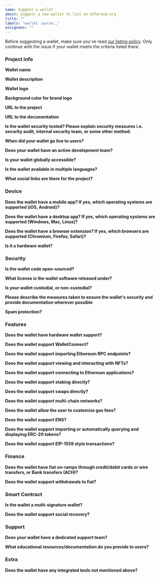 ```yaml
---
name: Suggest a wallet
about: Suggest a new wallet to list on ethereum.org
title: ""
labels: "wallet :purse:,"
assignees: ""
---
```


Before suggesting a wallet, make sure you've read [our listing policy](https://www.ethereum.org/en/contributing/adding-products/). Only continue with the issue if your wallet meets the criteria listed there.


### Project info

**Wallet name**

  <!-- Please provide the official name of the wallet -->

**Wallet description**

<!-- Please provide a short 1-2 sentence description of the wallet. Avoid unsubstantiated marketing claims like “the best Ethereum wallet”. -->

**Wallet logo**

<!-- Please provide an SVG or hi-res transparent PNG -->

**Background color for brand logo**

<!-- Please provide a hex code for the brand color. This will be added to the background of the wallet card. -->

**URL to the project**

<!-- Please provide a URL (e.g. to the website of the wallet) -->

**URL to the documentation**

<!-- Please provide a URL to the documentation -->

**Is the wallet security tested? Please explain security measures i.e. security audit, internal security team, or some other method.**

<!-- Please explain any security measures you have taken to ensure your wallet is secure -->

**When did your wallet go live to users?**

<!-- Please provide a date when your wallet was usable by the public. -->

**Does your wallet have an active development team?**

<!-- Are developers actively working on the wallet? Provide proof that the wallet is actively being worked on (ex. GitHub repo link). -->

**Is your wallet globally accessible?**

<!-- Please list any KYC requirements or geographic limitations of your wallet, if any exist. -->

**Is the wallet available in multiple languages?**

<!-- Please list languages that the wallet actively supports -->

**What social links are there for the project?**

<!-- Please provide social links for the wallet (Discord, Twitter, etc.) -->

### Device

**Does the wallet have a mobile app? If yes, which operating systems are supported (iOS, Android)?**

<!-- Please provide app store links for the operating systems supported. -->

**Does the wallet have a desktop app? If yes, which operating systems are supported (Windows, Mac, Linux)?**

<!-- Please provide links and information for the desktop operating systems supported. -->

**Does the wallet have a browser extension? If yes, which browsers are supported (Chromium, Firefox, Safari)?**

<!-- If the wallet has a browser extension, please provide links and information for the browsers that are supported. -->

**Is it a hardware wallet?**

<!-- How is it used / how does it connect (e.g. USB)? What software wallets does it integrate with (e.g. MetaMask)? -->

### Security

**Is the wallet code open-sourced?**

<!-- If yes, please provide a direct link to the repository. -->

**What license is the wallet software released under?**

<!-- Please provide information on the software license used for the wallet. -->

**Is your wallet custodial, or non-custodial?**

<!-- Do users have access to their public and private keys? Does anyone else? If your company/project were to disappear, would users still be able to access their funds? -->

**Please describe the measures taken to ensure the wallet's security and provide documentation wherever possible**

<!-- Please provide a link to any security audits or code reports. If you haven't been audited but think your wallet should be listed anyway, explain here. -->

**Spam protection?**

<!-- Does the wallet employ any practices to warn users against potential spam (e.g. when interacting with suspicious accounts/contracts)? -->

### Features

**Does the wallet have hardware wallet support?**

<!-- Please provide information on how a user can connect a hardware wallet to this wallet. -->

**Does the wallet support WalletConnect?**

<!-- Please provide information on if the wallet supports WalletConnect. -->

**Does the wallet support importing Ethereum RPC endpoints?**

<!-- Please provide documentation on how a user can import an Ethereum RPC into the wallet. -->

**Does the wallet support viewing and interacting with NFTs?**

<!-- Please provide information on the experience of NFTs in the wallet. -->

**Does the wallet support connecting to Ethereum applications?**

<!-- Please provide documentation for how users connect to applications. List examples (ie. connect wallet to dapp, in wallet browser, etc.) -->

**Does the wallet support staking directly?**

<!-- Please provide documentation on direct staking this wallet supports. -->

**Does the wallet support swaps directly?**

<!-- Please provide documentation on swaps. -->

**Does the wallet support multi-chain networks?**

<!-- Please provide documentation on multi-chain networks this wallet supports. -->

**Does the wallet allow the user to customize gas fees?**

<!-- Please provide documentation on how users can customize gas fees for transactions. -->

**Does the wallet support ENS?**

<!-- Please provide information on ENS support. -->

**Does the wallet support importing or automatically querying and displaying ERC-20 tokens?**

<!-- Please provide documentation on how to import tokens into the wallet. -->

**Does the wallet support EIP-1559 style transactions?**

<!-- Please provide information on how the type of transactions this wallet supports. -->

### Finance

**Does the wallet have fiat on-ramps through credit/debit cards or wire transfers, or Bank transfers (ACH)?**

<!-- Please provide documentation on how a user is able to onboard and purchase crypto in the wallet. -->
<!-- Credit/debit cards -->
<!-- Wire transfer -->
<!-- Bank Transfer (ACH) -->

**Does the wallet support withdrawals to fiat?**

<!-- Can a user cash out their crypto assets directly to a card or bank account? Please provide documentation. -->

### Smart Contract

**Is the wallet a multi-signature wallet?**

<!-- Please provide documentation on how users set up and use the multisig functionality for the wallet. -->

**Does the wallet support social recovery?**

<!-- Please provide documentation on how users set up guardians and use social recovery for the wallet. -->

### Support

**Does your wallet have a dedicated support team?**

<!-- Where should we send users that are having issues? -->
<!-- How fast is your support? -->

**What educational resources/documentation do you provide to users?**

<!-- Please provide links to developer documentation, user documentation, and/or educational resources -->
### Extra

**Does the wallet have any integrated tools not mentioned above?**

<!-- Please provide any information about extra features this wallet has that we may have missed in the above criteria. (e.g. privacy features, transaction batching, etc). -->
